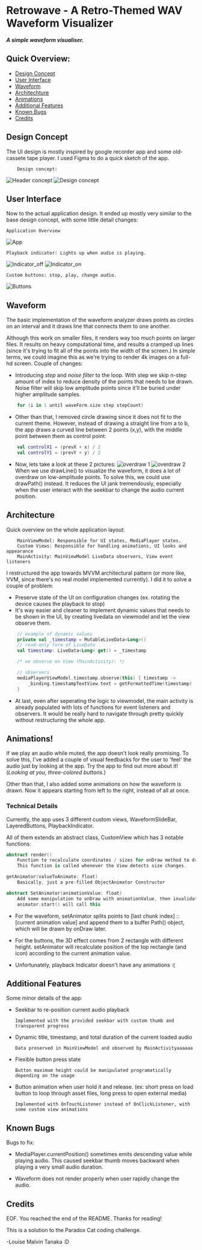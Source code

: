 # Retrowave - A Retro-Themed WAV Waveform Visualizer
 ___A simple waveform visualiser.___


## Quick Overview:
- [Design Concept](#design-concept)
- [User Interface](#user-interface)
- [Waveform](#waveform)
- [Architechture](#architecture)
- [Animations](#animations)
- [Additional Features](#additional-features)
- [Known Bugs](#known-bugs)
- [Credits](#credits)

## Design Concept
The UI design is mostly inspired by google recorder app and some old-cassete tape player. I used Figma to do a quick sketch of the app. 

        Design concept:
![Header concept](references/header_concept.png)
![Design concept](references/design_concept.png) 

## User Interface
Now to the actual application design. It ended up mostly very similar to the base design concept, with some little detail changes:

    Application Overview
![App](references/app.png)        

    Playback indicator: Lights up when audio is playing.
![Indicator_off](references/indicator.png)
![Indicator_on](references/indicator_on.png)

    Custom buttons: stop, play, change audio.
![Buttons](references/buttons.png)

## Waveform
The basic implementation of the waveform analyzer draws points as circles on an interval and it draws line that connects them to one another. 

Although this work on smaller files, it renders way too much points on larger files. It results on heavy computational time, and results a cramped up lines (since it's trying to fit all of the points into the width of the screen.) In simple terms, we could imagine this as we're trying to render 4k images on a full-hd screen. Couple of changes:

- Introducing _step_ and _noise filter_ to the loop. With step we skip n-step amount of index to reduce density of the points that needs to be drawn. Noise filter will skip low amplitude points since it'll be buried under higher amplitude samples.


```kotlin
    for (i in 1 until waveForm.size step stepCount)
```

- Other than that, I removed circle drawing since it does not fit to the current theme. However, instead of drawing a straight line from a to b, the app draws a curved line between 2 points (x,y), with the middle point between them as control point:
```kotlin
    val controlX1 = (prevX + x) / 2
    val controlY1 = (prevY + y) / 2
```
- Now, lets take a look at these 2 pictures:
![overdraw 1](references/overdraw_1.png)
![overdraw 2](references/overdraw_2.png)
When we use drawLine() to visualize the waveform, it does a lot of overdraw on low-amplitude points. To solve this, we could use drawPath() instead. It reduces the UI jank tremendously, especially when the user interact with the seekbar to change the audio current position.

## Architecture
Quick overview on the whole application layout:

        MainViewModel: Responsible for UI states, MediaPlayer states.
        Custom Views: Responsible for handling animations, UI looks and appearance
        MainActivity: MainViewModel LiveData observers, View event listeners

I restructured the app towards MVVM architectural pattern (or more like, VVM, since there's no real model implemented currently). I did it to solve a couple of problem:
- Preserve state of the UI on configuration changes (ex. rotating the device causes the playback to stop)
- It's way easier and cleaner to implement dynamic values that needs to be shown in the UI, by creating livedata on viewmodel and let the view observe them.
```kotlin
    // example of dynamic values
    private val _timestamp = MutableLiveData<Long>()
    // read-only form of LiveData
    val timestamp: LiveData<Long> get() = _timestamp

    /* we observe on View (MainActivity): */

    // observers
    mediaPlayerViewModel.timestamp.observe(this) { timestamp ->
        _binding.timestampTextView.text = getFormattedTime(timestamp)
    }
```
- At last, even after seperating the logic to viewmodel, the main activity is already populated with lots of functions for event listeners and observers. It would be really hard to navigate through pretty quickly without restructuring the whole app.

## Animations!
If we play an audio while muted, the app doesn't look really promising. To solve this, I've added a couple of visual feedbacks for the user to 'feel' the audio just by looking at the app. Try the app to find out more about it! (_Looking at you, three-colored buttons._)

Other than that, I also added some animations on how the waveform is drawn. Now it appears starting from left to the right, instead of all at once.

### Technical Details
Currently, the app uses 3 different custom views, WaveformSlideBar, LayeredButtons, PlaybackIndicator.

All of them extends an abstract class, CustomView which has 3 notable functions:

```kotlin
abstract render()
    Function to recalculate coordinates / sizes for onDraw method to draw on the UI. 
    This function is called whenever the View detects size changes.

getAnimator(valueToAnimate: float)
    Basically, just a pre-filled ObjectAnimator Constructor

abstract SetAnimator(animationValue: float)
    Add some manipulation to onDraw with animationValue, then invalidate
    animator.start() will call this
```

- For the waveform, setAnimator splits points to [last chunk index] :: [current animation value] and append them to a buffer Path() object, which will be drawn by onDraw later.

- For the buttons, the 3D effect comes from 2 rectangle with different height. setAnimator will recalculate position of the top rectangle (and icon) according to the current animation value.

- Unfortunately, playback Indicator doesn't have any animations :(


## Additional Features

Some minor details of the app:
- Seekbar to re-position current audio playback   

    `Implemented with the provided seekbar with custom thumb and transparent progress`

- Dynamic title, timestamp, and total duration of the current loaded audio

    `Data preserved in MainViewModel and observed by MainActivityaaaaaa`

- Flexible button press state

    `Button maximum height could be manipulated programatically depending on the usage`
- Button animation when user hold it and release. (ex: short press on load button to loop through asset files, long press to open external media)

    `Implemented with OnTouchListener instead of OnClickListener, with some custom view animations`

## Known Bugs
Bugs to fix:
- MediaPlayer.currentPosition() sometimes emits descending value while playing audio. This caused seekbar thumb moves backward when playing a very small audio duration. 

- Waveform does not render properly when user rapidly change the audio.

## Credits
EOF. You reached the end of the README. Thanks for reading!

This is a solution to the Paradox Cat coding challenge.

-Louise Malvin Tanaka :D